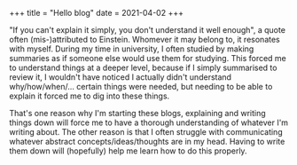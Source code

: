 +++
title = "Hello blog"
date = 2021-04-02
+++

"If you can't explain it simply, you don't understand it well enough", a quote often (mis-)attributed to Einstein. Whomever it may belong to, it resonates with myself. During my time in university, I often studied by making summaries as if someone else would use them for studying. This forced me to understand things at a deeper level, because if I simply summarised to review it, I wouldn't have noticed I actually didn't understand why/how/when/... certain things were needed, but needing to be able to explain it forced me to dig into these things.

That's one reason why I'm starting these blogs, explaining and writing things down will force me to have a thorough understanding of whatever I'm writing about. The other reason is that I often struggle with communicating whatever abstract concepts/ideas/thoughts are in my head. Having to write them down will (hopefully) help me learn how to do this properly.
